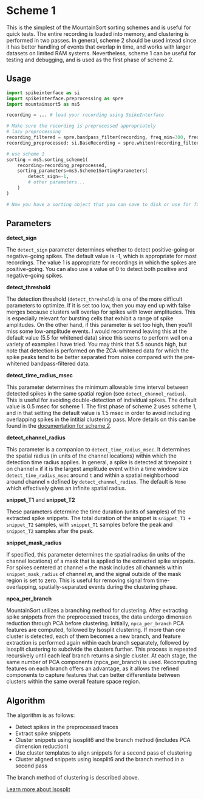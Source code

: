# Scheme 1

This is the simplest of the MountainSort sorting schemes and is useful for quick tests. The entire recording is loaded into memory, and clustering is performed in two passes. In general, scheme 2 should be used intead since it has better handling of events that overlap in time, and works with larger datasets on limited RAM systems. Nevertheless, scheme 1 can be useful for testing and debugging, and is used as the first phase of scheme 2.

## Usage

```python
import spikeinterface as si
import spikeinterface.preprocessing as spre
import mountainsort5 as ms5

recording = ... # load your recording using SpikeInterface

# Make sure the recording is preprocessed appropriately
# lazy preprocessing
recording_filtered = spre.bandpass_filter(recording, freq_min=300, freq_max=6000)
recording_preprocessed: si.BaseRecording = spre.whiten(recording_filtered, dtype='float32')

# use scheme 1
sorting = ms5.sorting_scheme1(
    recording=recording_preprocessed,
    sorting_parameters=ms5.Scheme1SortingParameters(
        detect_sign=-1,
        # other parameters...
    )
)

# Now you have a sorting object that you can save to disk or use for further analysis
```

## Parameters

**detect_sign**

The `detect_sign` parameter determines whether to detect positive-going or negative-going spikes. The default value is -1, which is appropriate for most recordings. The value 1 is appropriate for recordings in which the spikes are positive-going. You can also use a value of 0 to detect both positive and negative-going spikes.

**detect_threshold**

The detection threshold (`detect_threshold`) is one of the more difficult parameters to optimize. If it is set too low, then you may end up with false merges because clusters will overlap for spikes with lower amplitudes. This is especially relevant for bursting cells that exhibit a range of spike amplitudes. On the other hand, if this parameter is set too high, then you'll miss some low-amplitude events. I would recommend leaving this at the default value (5.5 for whitened data) since this seems to perform well on a variety of examples I have tried. You may think that 5.5 sounds high, but note that detection is performed on the ZCA-whitened data for which the spike peaks tend to be better separated from noise compared with the pre-whitened bandpass-filtered data.

**detect_time_radius_msec**

This parameter determines the minimum allowable time interval between detected spikes in the same spatial region (see `detect_channel_radius`). This is useful for avoiding double-detection of individual spikes. The default value is 0.5 msec for scheme 1. The first phase of scheme 2 uses scheme 1, and in that setting the default value is 1.5 msec in order to avoid including overlapping spikes in the intitial clustering pass. More details on this can be found in the [documentation for scheme 2](./scheme2.md).

**detect_channel_radius**

This parameter is a companion to `detect_time_radius_msec`. It determines the spatial radius (in units of the channel locations) within which the detection time radius applies. In general, a spike is detected at timepoint `t` on channel `m` if it is the largest amplitude event within a time window size `detect_time_radius_msec` around `t` and within a spatial neighborhood around channel `m` defined by `detect_channel_radius`. The default is `None` which effectively gives an infinite spatial radius.

**snippet_T1** and **snippet_T2**

These parameters determine the time duration (units of samples) of the extracted spike snippets. The total duration of the snippet is `snippet_T1 + snippet_T2` samples, with `snippet_T1` samples before the peak and `snippet_T2` samples after the peak.

**snippet_mask_radius**

If specified, this parameter determines the spatial radius (in units of the channel locations) of a mask that is applied to the extracted spike snippets. For spikes centered at channel `m` the mask includes all channels within `snippet_mask_radius` of channel $m$, and the signal outside of the mask region is set to zero. This is useful for removing signal from time-overlapping, spatially-separated events during the clustering phase.

**npca_per_branch**

MountainSort utilizes a branching method for clustering. After extracting spike snippets from the preprocessed traces, the data undergo dimension reduction through PCA before clustering. Initially, `npca_per_branch` PCA features are computed, followed by Isosplit clustering. If more than one cluster is detected, each of them becomes a new branch, and feature extraction is performed again within each branch separately, followed by Isosplit clustering to subdivide the clusters further. This process is repeated recursively until each leaf branch returns a single cluster. At each stage, the same number of PCA components (npca_per_branch) is used. Recomputing features on each branch offers an advantage, as it allows the refined components to capture features that can better differentiate between clusters within the same overall feature space region.

## Algorithm

The algorithm is as follows:

* Detect spikes in the preprocessed traces
* Extract spike snippets
* Cluster snippets using isosplit6 and the branch method (includes PCA dimension reduction)
* Use cluster templates to align snippets for a second pass of clustering
* Cluster aligned snippets using isosplit6 and the branch method in a second pass

The branch method of clustering is described above.

[Learn more about Isosplit](https://github.com/magland/isosplit6)

